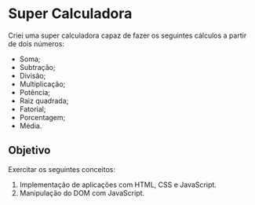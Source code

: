 # Super Calculadora

Criei uma super calculadora capaz de fazer os seguintes cálculos a partir de
dois números:

- Soma;
- Subtração;
- Divisão;
- Multiplicação;
- Potência;
- Raiz quadrada;
- Fatorial;
- Porcentagem;
- Média.

## Objetivo

Exercitar os seguintes conceitos:
1. Implementação de aplicações com HTML, CSS e JavaScript.
2. Manipulação do DOM com JavaScript.
